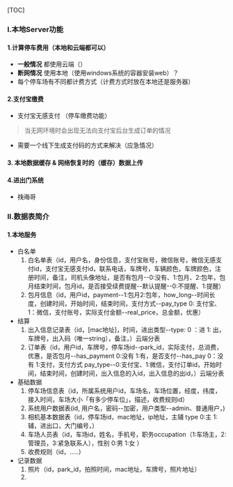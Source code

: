 

[TOC]


### I.本地Server功能



#### 1.计算停车费用（本地和云端都可以）
- **一般情况**  都使用云端（）
- **断网情况**  使用本地（使用windows系统的容器安装web）？
- 每个停车场有不同都计费方式（计费方式时放在本地还是服务器）


#### 2.支付宝缴费
- 支付宝无感支付 （停车缴费功能）
> 当无网环境时会出现无法向支付宝后台生成订单的情况

- 需要一个线下生成支付码的方式来解决（应急情况）


#### 3. 本地数据缓存 & 网络恢复时的（缓存）数据上传


#### 4.进出门系统
- ~~找海哥~~

### II.数据表简介
#### 1.本地服务
- 白名单
	1. 白名单表（id，用户名，身份信息，支付宝账号，微信账号，微信无感支付id，支付宝无感支付id，联系电话，车牌号，车辆颜色，车牌颜色，注册时间，备注，司机头像地址，是否有包月--0:没有、1:包月、2:包年，包月结束时间，包月id，是否接受续费提醒--默认提醒--0:不提醒、1:提醒）
	2. 包月信息（id，用户id，payment--1:包月2:包年，how_long--时间长度，创建时间，开始时间，结束时间，支付方式--pay_type 0: 支付宝、1：微信，支付账号，实际支付金额--real_price，总金额，优惠）
- 结算
	1. 出入信息记录表（id，[mac地址]，时间，进出类型--type: 0 ：进 1: 出，车牌号，出入码（唯一string），备注，）云端分表
	2. 订单表（id，用户id，车牌号，停车场id--park_id，实际支付，总消费，优惠，是否包月--has_payment 0:没有  1:有，是否支付--has_pay 0：没有 1:支付，支付方式 pay_type--0:支付宝、1:微信，支付订单id，开始时间，结束时间，创建时间，出入信息的入id，出入信息的出id，）云端分表
- 基础数据
	1. 停车场信息表（id，所属系统用户id，车场名，车场位置，经度，纬度，接入时间，车场大小「有多少停车位」，描述，收费规则id）
	2.  系统用户数据表(id, 用户名，密码--加密，用户类型--admin、普通用户，)
	3. 相机基本数据表（id，停车场id，mac地址，ip地址，主辅 type  0:主 1:辅，进出口，大门编号，）
	4. 车场人员表（id，车场id，姓名，手机号，职务occupation（1:车场主，2:管理员，3:紧急联系人），性别 0:男 1:女 ）
	5. 收费规则（id，.....）
- 记录数据
	1. 照片（id，park_id，拍照时间，mac地址，车牌号，照片地址）
	2.  





